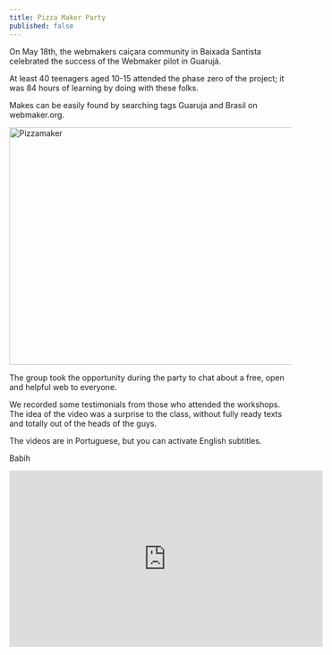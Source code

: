 ```yaml
---
title: Pizza Maker Party
published: false
---
```

On May 18th, the webmakers caiçara community in Baixada Santista celebrated the success of the Webmaker pilot in Guarujá.

At least 40 teenagers aged 10-15 attended the phase zero  of the project; it was 84 hours of learning by doing with these folks.

Makes can be easily found by searching tags Guaruja and Brasil on webmaker.org.

<a data-flickr-embed="true" data-footer="true"  href="https://www.flickr.com/photos/_coragem/albums/72157644989641315" title="Pizzamaker"><img src="https://c6.staticflickr.com/4/3867/14330950181_2c941f6583_z.jpg" width="640" height="425" alt="Pizzamaker"></a><script async src="//embedr.flickr.com/assets/client-code.js" charset="utf-8"></script>

The group took the opportunity during the party to chat about a free, open and helpful web to everyone.

We recorded some testimonials from those who attended the workshops. The idea of the video was a surprise to the class, without fully ready texts and totally out of the heads of the guys.

The videos are in Portuguese, but you can activate English subtitles.

Babih
<iframe width="560" height="315" src="https://www.youtube.com/embed/6sKvRuphKIE" frameborder="0" allowfullscreen></iframe>
